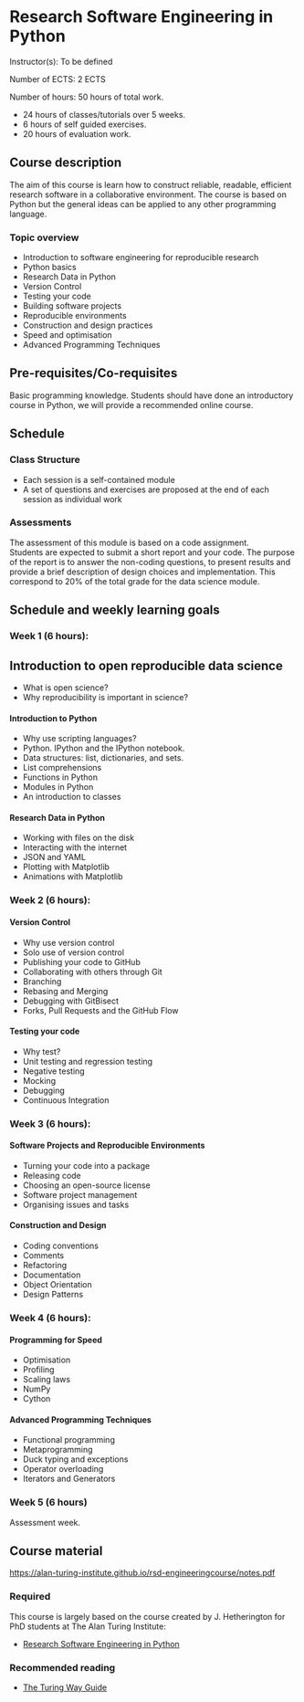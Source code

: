 # Research Software Engineering in Python

Instructor(s): To be defined

Number of ECTS: 2 ECTS

Number of hours: 50 hours of total work.

- 24 hours of classes/tutorials over 5 weeks. 
- 6 hours of self guided exercises.
- 20 hours of evaluation work. 

## Course description
The aim of this course is learn how to construct reliable, readable, efficient research software in a collaborative environment. 
The course is based on Python but the general ideas can be applied to any other programming language.

### Topic overview

* Introduction to software engineering for reproducible research
* Python basics
* Research Data in Python
* Version Control
* Testing your code
* Building software projects
* Reproducible environments
* Construction and design practices
* Speed and optimisation
* Advanced Programming Techniques

## Pre-requisites/Co-requisites

Basic programming knowledge. Students should have done an introductory course in Python, we will provide a recommended online course. 

## Schedule

### Class Structure
* Each session is a self-contained module
* A set of questions and exercises are proposed at the end of each session as individual work
### Assessments
The assessment of this module is based on a code assignment.   
Students are expected to submit a short report and your code. The purpose of the report is to answer the non-coding questions, to present results and provide a brief description of design choices and implementation. 
This correspond to 20% of the total grade for the data science module.


## Schedule and weekly learning goals

### Week 1 (6 hours):	

## Introduction to open reproducible data science

- What is open science?
- Why reproducibility is important in science?

#### Introduction to Python
- Why use scripting languages?
- Python. IPython and the IPython notebook.
- Data structures: list, dictionaries, and sets.
- List comprehensions
- Functions in Python
- Modules in Python
- An introduction to classes

#### Research Data in Python
- Working with files on the disk
- Interacting with the internet
- JSON and YAML
- Plotting with Matplotlib
- Animations with Matplotlib

### Week 2 (6 hours):	

#### Version Control
- Why use version control
- Solo use of version control
- Publishing your code to GitHub
- Collaborating with others through Git
- Branching
- Rebasing and Merging
- Debugging with GitBisect
- Forks, Pull Requests and the GitHub Flow

#### Testing your code
- Why test?
- Unit testing and regression testing
- Negative testing
- Mocking
- Debugging
- Continuous Integration

### Week 3 (6 hours): 	

#### Software Projects and Reproducible Environments
- Turning your code into a package
- Releasing code
- Choosing an open-source license
- Software project management
- Organising issues and tasks

#### Construction and Design
- Coding conventions
- Comments
- Refactoring
- Documentation
- Object Orientation
- Design Patterns

### Week 4 (6 hours):	

#### Programming for Speed
- Optimisation
- Profiling
- Scaling laws
- NumPy
- Cython

#### Advanced Programming Techniques
- Functional programming
- Metaprogramming
- Duck typing and exceptions
- Operator overloading
- Iterators and Generators

### Week 5 (6 hours)

Assessment week.

## Course material

https://alan-turing-institute.github.io/rsd-engineeringcourse/notes.pdf

### Required

This course is largely based on the course created by J. Hetherington for PhD 
students at The Alan Turing Institute: 

* [Research Software Engineering in Python](https://alan-turing-institute.github.io/rsd-engineeringcourse/)

### Recommended reading

* [The Turing Way Guide](https://the-turing-way.netlify.com/introduction/introduction)



